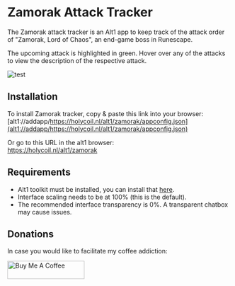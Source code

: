# Zamorak Attack Tracker

The Zamorak attack tracker is an Alt1 app to keep track of the attack order of "Zamorak, Lord of Chaos", an end-game boss in Runescape.

The upcoming attack is highlighted in green. 
Hover over any of the attacks to view the description of the respective attack.

![test](https://i.imgur.com/bccP2fe.png)

## Installation
To install Zamorak tracker, copy & paste this link into your browser:<br/>
[alt1://addapp/https://holycoil.nl/alt1/zamorak/appconfig.json](alt1://addapp/https://holycoil.nl/alt1/zamorak/appconfig.json)

Or go to this URL in the alt1 browser:<br/>
https://holycoil.nl/alt1/zamorak

## Requirements
- Alt1 toolkit must be installed, you can install that [here](https://runeapps.org/alt1).
- Interface scaling needs to be at 100% (this is the default).
- The recommended interface transparency is 0%. A transparent chatbox may cause issues.

## Donations
In case you would like to facilitate my coffee addiction:

<a href="https://www.buymeacoffee.com/DaStewieRS" target="_blank"><img src="https://cdn.buymeacoffee.com/buttons/default-orange.png" alt="Buy Me A Coffee" height="41" width="174"></a>
